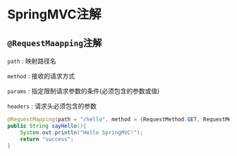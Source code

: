 # SpringMVC注解

## `@RequestMaapping`注解

`path` : 映射路径名

`method` : 接收的请求方式

`params` : 指定限制请求参数的条件(必须包含的参数或值)

`headers` : 请求头必须包含的参数

```java
@RequestMapping(path = "/hello", method = {RequestMethod.GET, RequestMethod.POST}, params = {"hello", "who=SpringMVC"}, headers = {"User-Agent"})
public String sayHello(){
    System.out.println("Hello SpringMVC!");
    return "success";
}
```